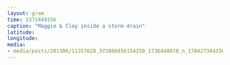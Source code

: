```yaml
---
layout: gram
time: 1371449156
caption: "Maggie & Clay inside a storm drain"
latitude: 
longitude: 
media:
- media/posts/201306/11357628_373866856154250_1736448678_n_17842734433000351.jpg
---
```

